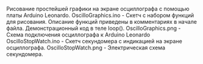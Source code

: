 Рисование простейшей графики на экране осциллографа с помощью платы Arduino Leonardo.
OscilloGraphics.ino - Скетч с набором функций для рисования. Описание функций приведены в комментариях в начале файла. Демонстрационный код в теле loop(). 
OscilloGraphics.png - Схема подключения осциллографа к Arduino Leonardo
OscilloStopWatch.ino - Скетч секундомера с индикацией на экране осциллографа.
OscilloStopWatch.png - Электрическая схема секундомера.

